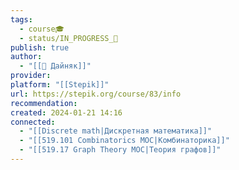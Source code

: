 ```yaml
---
tags:
  - course🎓
  - status/IN_PROGRESS_🌿
publish: true
author:
  - "[[👤 Дайняк]]"
provider: 
platform: "[[Stepik]]"
url: https://stepik.org/course/83/info
recommendation: 
created: 2024-01-21 14:16
connected:
  - "[[Discrete math|Дискретная математика]]"
  - "[[519.101 Combinatorics MOC|Комбинаторика]]"
  - "[[519.17 Graph Theory MOC|Теория графов]]"
---
```




